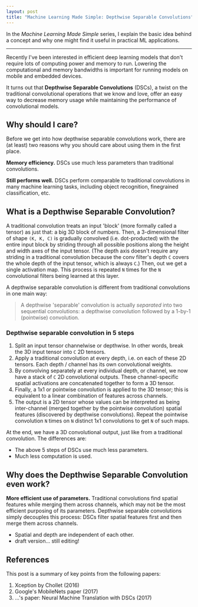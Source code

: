 ```yaml
---
layout: post
title: "Machine Learning Made Simple: Depthwise Separable Convolutions"
---
```


In the *Machine Learning Made Simple* series, I explain the basic idea behind a concept and why one might find it useful in practical ML applications.

---

Recently I've been interested in efficient deep learning models that don't require lots of computing power and memory to run. Lowering the computational and memory bandwidths is important for running models on mobile and embedded devices.

It turns out that **Depthwise Separable Convolutions** (DSCs), a twist on the traditional convolutional operations that we know and love, offer an easy way to decrease memory usage while maintaining the performance of convolutional models.

## Why should I care?
Before we get into how depthwise separable convolutions work, there are (at least) two reasons why you should care about using them in the first place.

**Memory efficiency.** DSCs use much less parameters than traditional convolutions.

**Still performs well.** DSCs perform comparable to traditional convolutions in many machine learning tasks, including object recognition, finegrained classification, etc.

## What is a Depthwise Separable Convolution?
A traditional convolution treats an input 'block' (more formally called a tensor) as just that: a big 3D block of numbers. Then, a 3-dimensional filter of shape ```(K, K, C)``` is gradually convolved (i.e. dot-producted) with the entire input block by striding through all possible positions along the height and width axes of the input tensor. (The depth axis doesn't require any striding in a traditional convolution because the conv filter's depth ```C``` covers the whole depth of the input tensor, which is always ```C```.) Then, out we get a single activation map. This process is repeated ```N``` times for the ```N``` convolutional filters being learned at this layer.

A depthwise separable convolution is different from traditional convolutions in one main way:

>A depthwise 'separable' convolution is actually *separated* into two sequential convolutions: a depthwise convolution followed by a 1-by-1 (pointwise) convolution.

### Depthwise separable convolution in 5 steps
1. Split an input tensor channelwise or depthwise. In other words, break the 3D input tensor into ```C``` 2D tensors.
2. Apply a traditional convolution at every depth, i.e. on each of these 2D tensors. Each depth / channel has its own convolutional weights.
3. By convolving separately at every individual depth, or channel, we now have a stack of ```C``` 2D convolutional outputs. These channel-specific spatial activations are concatenated together to form a 3D tensor.
4. Finally, a 1x1 or pointwise convolution is applied to the 3D tensor; this is equivalent to a linear combination of features across channels.
5. The output is a 2D tensor whose values can be interpreted as being inter-channel (merged together by the pointwise convolution) spatial features (discovered by depthwise convolutions). Repeat the pointwise convolution ```N``` times on ```N``` distinct 1x1 convolutions to get ```N``` of such maps.

At the end, we have a 3D convolutional output, just like from a traditional convolution. The differences are:

- The above 5 steps of DSCs use much less parameters.
- Much less computation is used.

## Why does the Depthwise Separable Convolution even work?

**More efficient use of parameters.** Traditional convolutions find spatial features while merging them across channels, which may not be the most efficient purposing of its parameters. Depthwise separable convolutions simply decouples this process: DSCs filter spatial features first and then merge them across channels.

- Spatial and depth are independent of each other.
- draft version... still editing!

## References
This post is a summary of key points from the following papers:
1. Xception by Chollet (2016)
2. Google's MobileNets paper (2017)
3. ...'s paper: Neural Machine Translation with DSCs (2017)